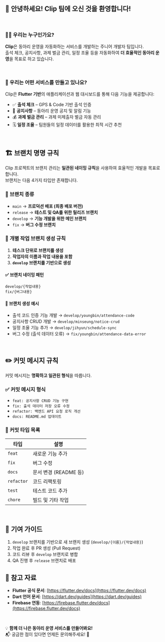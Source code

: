 ## 🎯  안녕하세요! Clip 팀에 오신 것을 환영합니다!

<br>

### 🙋‍♂️ 우리는 누구인가요?
**Clip**은 동아리 운영을 자동화하는 서비스를 개발하는 주니어 개발자 팀입니다.  
출석 체크, 공지사항, 과제 벌금 관리, 일정 조율 등을 자동화하여 **더 효율적인 동아리 운영**을 목표로 하고 있습니다.

<br>

### 🚀 우리는 어떤 서비스를 만들고 있나요?
Clip은 **Flutter 기반**의 애플리케이션과 웹 대시보드를 통해 다음 기능을 제공합니다:
- ✅ **출석 체크** – GPS & Code 기반 출석 인증
- 📢 **공지사항** – 동아리 운영 공지 및 알림 기능
- 💰 **과제 벌금 관리** – 과제 미제출자 벌금 자동 관리
- 🗓️ **일정 조율** – 팀원들의 일정 데이터를 활용한 최적 시간 추천

<br>

## 🏗️ 브랜치 명명 규칙

Clip 프로젝트의 브랜치 관리는 **일관된 네이밍 규칙**을 사용하여 효율적인 개발을 목표로 합니다.  
브랜치는 다음 4가지 타입만 존재합니다.

### 🔹 **브랜치 종류**
- `main` → **프로덕션 배포 (최종 배포 버전)**
- `release` → **테스트 및 QA를 위한 릴리즈 브랜치**
- `develop` → **기능 개발을 위한 메인 브랜치**
- `fix` → **버그 수정 브랜치**

### 🔹 **개별 작업 브랜치 생성 규칙**
1. **테스크 단위로 브랜치를 생성**  
2. **작업자의 이름과 작업 내용을 포함**  
3. **`develop` 브랜치를 기반으로 생성**

#### ✅ **브랜치 네이밍 패턴**
```
develop/{작업내용}
fix/{버그내용}
```

#### 📌 **브랜치 생성 예시**
- 출석 코드 인증 기능 개발 → `develop/youngbin/attendance-code`
- 공지사항 CRUD 개발 → `develop/minseung/notice-crud`
- 일정 조율 기능 추가 → `develop/jihyun/schedule-sync`
- 버그 수정 (출석 데이터 오류) → `fix/youngbin/attendance-data-error`

<br>

## ✏️ 커밋 메시지 규칙

커밋 메시지는 **명확하고 일관된 형식**을 따릅니다.

### ✅ **커밋 메시지 형식**
- `feat: 공지사항 CRUD 기능 구현`
- `fix: 출석 데이터 저장 오류 수정`
- `refactor: 백엔드 API 요청 로직 개선`
- `docs: README.md 업데이트`

### 🔹 **커밋 타입 목록**
| 타입 | 설명 |
|------|----------------------------------|
| `feat` | 새로운 기능 추가 |
| `fix` | 버그 수정 |
| `docs` | 문서 변경 (README 등) |
| `refactor` | 코드 리팩토링 |
| `test` | 테스트 코드 추가 |
| `chore` | 빌드 및 기타 작업 |

<br>

## 📜 기여 가이드
1. `develop` 브랜치를 기반으로 새 브랜치 생성 (`develop/{이름}/{작업내용}`)
2. 작업 완료 후 PR 생성 (Pull Request)
3. 코드 리뷰 후 `develop` 브랜치로 병합
4. QA 진행 후 `release` 브랜치로 배포  


## 🔗 참고 자료
- **Flutter 공식 문서**: [https://flutter.dev/docs](https://flutter.dev/docs)
- **Dart 언어 문서**: [https://dart.dev/guides](https://dart.dev/guides)
- **Firebase 연동**: [https://firebase.flutter.dev/docs](https://firebase.flutter.dev/docs)

<br>

💡 **함께 더 나은 동아리 운영 서비스를 만들어봐요!**  
📬 궁금한 점이 있다면 언제든 문의해주세요! 🚀
